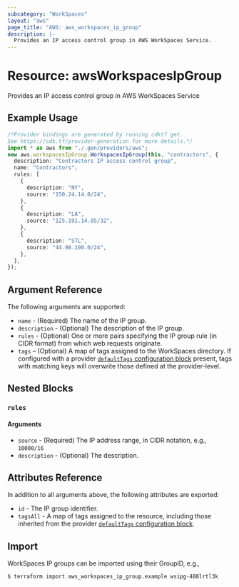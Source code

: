 ```yaml
---
subcategory: "WorkSpaces"
layout: "aws"
page_title: "AWS: aws_workspaces_ip_group"
description: |-
  Provides an IP access control group in AWS WorkSpaces Service.
---
```


# Resource: awsWorkspacesIpGroup

Provides an IP access control group in AWS WorkSpaces Service

## Example Usage

```typescript
/*Provider bindings are generated by running cdktf get.
See https://cdk.tf/provider-generation for more details.*/
import * as aws from "./.gen/providers/aws";
new aws.workspacesIpGroup.WorkspacesIpGroup(this, "contractors", {
  description: "Contractors IP access control group",
  name: "Contractors",
  rules: [
    {
      description: "NY",
      source: "150.24.14.0/24",
    },
    {
      description: "LA",
      source: "125.191.14.85/32",
    },
    {
      description: "STL",
      source: "44.98.100.0/24",
    },
  ],
});

```

## Argument Reference

The following arguments are supported:

* `name` - (Required) The name of the IP group.
* `description` - (Optional) The description of the IP group.
* `rules` - (Optional) One or more pairs specifying the IP group rule (in CIDR format) from which web requests originate.
* `tags` – (Optional) A map of tags assigned to the WorkSpaces directory. If configured with a provider [`defaultTags` configuration block](https://registry.terraform.io/providers/hashicorp/aws/latest/docs#default_tags-configuration-block) present, tags with matching keys will overwrite those defined at the provider-level.

## Nested Blocks

### `rules`

#### Arguments

* `source` - (Required) The IP address range, in CIDR notation, e.g., `10000/16`
* `description` - (Optional) The description.

## Attributes Reference

In addition to all arguments above, the following attributes are exported:

* `id` - The IP group identifier.
* `tagsAll` - A map of tags assigned to the resource, including those inherited from the provider [`defaultTags` configuration block](https://registry.terraform.io/providers/hashicorp/aws/latest/docs#default_tags-configuration-block).

## Import

WorkSpaces IP groups can be imported using their GroupID, e.g.,

```console
$ terraform import aws_workspaces_ip_group.example wsipg-488lrtl3k
```
